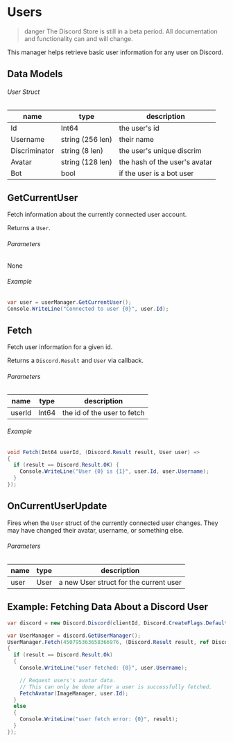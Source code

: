# Users

> danger
> The Discord Store is still in a beta period. All documentation and functionality can and will change.

This manager helps retrieve basic user information for any user on Discord.

## Data Models

###### User Struct

| name          | type             | description                   |
| ------------- | ---------------- | ----------------------------- |
| Id            | Int64            | the user's id                 |
| Username      | string (256 len) | their name                    |
| Discriminator | string (8 len)   | the user's unique discrim     |
| Avatar        | string (128 len) | the hash of the user's avatar |
| Bot           | bool             | if the user is a bot user     |

## GetCurrentUser

Fetch information about the currently connected user account.

Returns a `User`.

###### Parameters

None

###### Example

```cs
var user = userManager.GetCurrentUser();
Console.WriteLine("Connected to user {0}", user.Id);
```

## Fetch

Fetch user information for a given id.

Returns a `Discord.Result` and `User` via callback.

###### Parameters

| name   | type  | description                 |
| ------ | ----- | --------------------------- |
| userId | Int64 | the id of the user to fetch |

###### Example

```cs
void Fetch(Int64 userId, (Discord.Result result, User user) =>
{
  if (result == Discord.Result.OK) {
    Console.WriteLine("User {0} is {1}", user.Id, user.Username);
  }
});
```

## OnCurrentUserUpdate

Fires when the `User` struct of the currently connected user changes. They may have changed their avatar, username, or something else.

###### Parameters

| name | type | description                            |
| ---- | ---- | -------------------------------------- |
| user | User | a new User struct for the current user |

## Example: Fetching Data About a Discord User

```cs
var discord = new Discord.Discord(clientId, Discord.CreateFlags.Default);

var UserManager = discord.GetUserManager();
UserManager.Fetch(450795363658366976, (Discord.Result result, ref Discord.User user) =>
{
  if (result == Discord.Result.Ok)
  {
    Console.WriteLine("user fetched: {0}", user.Username);

    // Request users's avatar data.
    // This can only be done after a user is successfully fetched.
    FetchAvatar(ImageManager, user.Id);
  }
  else
  {
    Console.WriteLine("user fetch error: {0}", result);
  }
});
```
